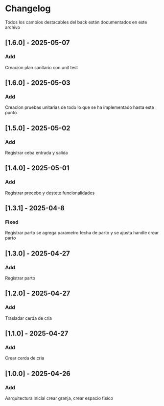 # Changelog


Todos los cambios destacables del back están documentados en este archivo

## [1.6.0] - 2025-05-07

### Add
Creacion plan sanitario con unit test 


## [1.6.0] - 2025-05-03

### Add
Creacion pruebas unitarias de todo lo que se ha implementado hasta este punto 


## [1.5.0] - 2025-05-02

### Add
Registrar ceba entrada y salida 

## [1.4.0] - 2025-05-01

### Add
Registrar  precebo y destete funcionalidades

## [1.3.1] - 2025-04-8

### Fixed
Registrar parto se agrega parametro fecha de parto y se ajusta handle crear parto

## [1.3.0] - 2025-04-27

### Add
Registrar parto

## [1.2.0] - 2025-04-27

### Add
Trasladar cerda de cria

## [1.1.0] - 2025-04-27

### Add

Crear cerda de cria 



## [1.0.0] - 2025-04-26

### Add

Aarquitectura inicial crear granja, crear espacio fisico 

